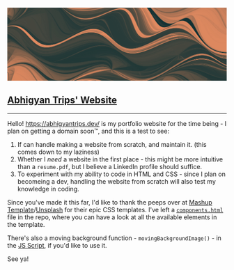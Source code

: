 ![Abhigyan Trips](./assets/images/header-1.jpg)
## [Abhigyan Trips' Website](https://abhigyantrips.dev/)
---
Hello! https://abhigyantrips.dev/ is my portfolio website for the time being - I plan on getting a domain soon™, and this is a test to see:
1. If can handle making a website from scratch, and maintain it. (this comes down to my laziness)
2. Whether I *need* a website in the first place - this might be more intuitive than a `resume.pdf`, but I believe a LinkedIn profile should suffice.
3. To experiment with my ability to code in HTML and CSS - since I plan on becomeing a dev, handling the website from scratch will also test my knowledge in coding.

Since you've made it this far, I'd like to thank the peeps over at [Mashup Template](http://www.mashup-template.com/)/[Unsplash](https://www.unsplash.com/) for their epic CSS templates. I've left a [`components.html`](./components.html) file in the repo, where you can have a look at all the available elements in the template.

There's also a moving background function - `movingBackgroundImage()` - in the [JS Script](./main.70a66962.js), if you'd like to use it.

See ya!
